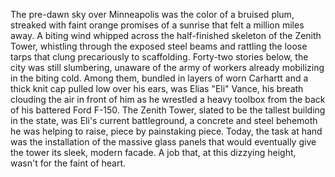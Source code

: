 The pre-dawn sky over Minneapolis was the color of a bruised plum, streaked with faint orange promises of a sunrise that felt a million miles away.  A biting wind whipped across the half-finished skeleton of the Zenith Tower, whistling through the exposed steel beams and rattling the loose tarps that clung precariously to scaffolding. Forty-two stories below, the city was still slumbering, unaware of the army of workers already mobilizing in the biting cold.  Among them, bundled in layers of worn Carhartt and a thick knit cap pulled low over his ears, was Elias "Eli" Vance, his breath clouding the air in front of him as he wrestled a heavy toolbox from the back of his battered Ford F-150. The Zenith Tower, slated to be the tallest building in the state, was Eli's current battleground, a concrete and steel behemoth he was helping to raise, piece by painstaking piece.  Today, the task at hand was the installation of the massive glass panels that would eventually give the tower its sleek, modern facade.  A job that, at this dizzying height, wasn't for the faint of heart.
